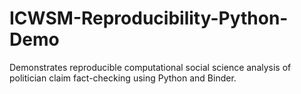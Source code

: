 # ICWSM-Reproducibility-Python-Demo
Demonstrates reproducible computational social science analysis of politician claim fact-checking using Python and Binder.
